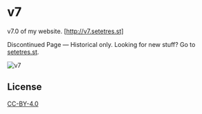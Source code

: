 v7
==

v7.0 of my website. [http://v7.setetres.st]

Discontinued Page &#8212; Historical only. Looking for new stuff? Go to [setetres.st].

![v7](http://files.setetres.st/img/v7-desktop.png?v=1&raw=true)

License
-------

[CC-BY-4.0]

[setetres.st]: http://setetres.st
[http://v7.setetres.st]: http://v7.setetres.st
[CC-BY-4.0]: http://creativecommons.org/licenses/by/4.0